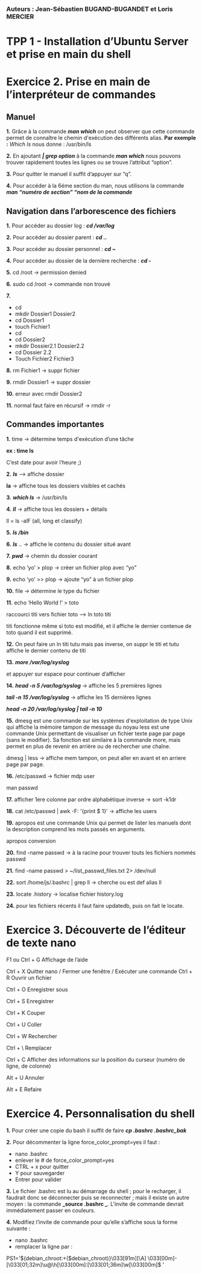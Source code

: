 ### Auteurs : Jean-Sébastien BUGAND-BUGANDET et Loris MERCIER
# TPP 1 - Installation d’Ubuntu Server et prise en main du shell

# Exercice 2. Prise en main de l’interpréteur de commandes
## Manuel
**1.** Grâce à la commande **_man which_** on peut observer que cette commande permet de connaître le chemin d'exécution des différents alias. 
**Par exemple :** _Which ls_ nous donne : /usr/bin/ls

**2.** En ajoutant **_| grep option_** à la commande **_man which_** nous pouvons trouver rapidement toutes les lignes ou se trouve l’attribut “option”.

**3.** Pour quitter le manuel il suffit d’appuyer sur “q”.

**4.** Pour accéder à la 6éme section du man, nous utilisons la commande  **_man “numéro de section” “nom de la commande_**

## Navigation dans l’arborescence des fichiers
**1.** Pour accéder au dossier log : **_cd /var/log_**

**2.** Pour accéder au dossier parent : **_cd .._**

**3.** Pour accéder au dossier personnel : **_cd ~_**

**4.** Pour accéder au dossier de la dernière recherche : **_cd -_**

**5.** cd /root → permission denied

**6.** sudo cd /root → commande non trouvé

**7.** 
* cd
* mkdir Dossier1 Dossier2
* cd Dossier1
* touch Fichier1
* cd
* cd Dossier2
* mkdir Dossier2.1 Dossier2.2
* cd Dossier 2.2
* Touch Fichier2 Fichier3

**8.** rm Fichier1 → suppr fichier

**9.** rmdir Dossier1 → suppr dossier

**10.** erreur avec rmdir Dossier2

**11.** normal faut faire en récursif → rmdir -r

## Commandes importantes
**1.** time → détermine temps d'exécution d’une tâche

**ex : time ls**

C’est date pour avoir l’heure ;)

**2.** **_ls_** --> affiche dossier

**la**  → affiche tous les dossiers visibles et cachés

**3.** **_which ls_** → /usr/bin/ls

**4.** **_ll_** → affiche tous les dossiers + détails

ll = ls -alF (all, long et classify)

**5.** **_ls /bin_**

**6.** **_ls_** .. → affiche le contenu du dossier situé avant

**7.** **_pwd_** → chemin du dossier courant

**8.** echo ‘yo’ > plop → créer un fichier plop avec “yo”

**9.** echo ‘yo’ >> plop → ajoute “yo” à un fichier plop

**10.** file → détermine le type du fichier

**11.** echo ‘Hello World !’ > toto

raccourci titi vers fichier toto --> ln toto titi

titi fonctionne même si toto est modifié, et il affiche le dernier contenue de toto quand il est supprimé.


**12.** On peut faire un ln titi tutu mais pas inverse, on suppr le titi et tutu affiche le dernier contenu de titi

**13.** **_more /var/log/syslog_**

et appuyer sur espace pour continuer d’afficher

**14.** **_head -n 5 /var/log/syslog_** → affiche les 5 premières lignes

**_tail -n 15 /var/log/syslog_** → affiche les 15 dernières lignes

**_head -n 20 /var/log/syslog | tail -n 10_**

**15.** dmesg est une commande sur les systèmes d'exploitation de type Unix qui affiche la mémoire tampon de message du noyau
less est une commande Unix permettant de visualiser un fichier texte page par page (sans le modifier). Sa fonction est similaire à la commande more, mais permet en plus de revenir en arrière ou de rechercher une chaîne.

dmesg  | less → affiche mem tampon, on peut aller en avant et en arriere page par page.

**16.** /etc/passwd → fichier mdp user

man passwd

**17.** afficher 1ere colonne par ordre alphabétique inverse → sort -k1dr

**18.** cat /etc/passwd | awk -F: '{print $ 1}' → affiche les users

**19.** apropos est une commande Unix qui permet de lister les manuels dont la description comprend les mots passés en arguments.

apropos conversion 

**20.** find -name passwd → à la racine pour trouver touts les fichiers nommés passwd

**21.** find -name passwd > ~/list_passwd_files.txt 2> /dev/null

**22.** sort /home/js/.bashrc | grep ll → cherche ou est def alias ll

**23.** locate .history → localise fichier history.log

**24.** pour les fichiers récents il faut faire updatedb, puis on fait le locate.


# Exercice 3. Découverte de l’éditeur de texte nano

F1 ou Ctrl + G Affichage de l’aide 

Ctrl + X Quitter nano / Fermer une fenêtre / Exécuter une commande Ctrl + R Ouvrir un fichier 

Ctrl + O Enregistrer sous 

Ctrl + S Enregistrer 

Ctrl + K Couper 

Ctrl + U Coller 

Ctrl + W Rechercher 

Ctrl + \ Remplacer 

Ctrl + C Afficher des informations sur la position du curseur (numéro de ligne, de colonne) 

Alt + U Annuler 

Alt + E Refaire 

# Exercice 4. Personnalisation du shell

**1.** Pour créer une copie du bash il suffit de faire **_cp .bashrc .bashrc_bak_**

**2.** Pour décommenter la ligne force_color_prompt=yes il faut : 
* nano .bashrc
* enlever le # de force_color_prompt=yes
* CTRL + x pour quitter 
* Y pour sauvegarder
* Entrer pour valider 

**3.** Le fichier .bashrc est lu au démarrage du shell ; pour le recharger, il faudrait donc se déconnecter puis se reconnecter ; mais il existe un autre moyen : la commande  **_source .bashrc _**. L’invite de commande devrait immédiatement passer en couleurs.

**4.** Modifiez l’invite de commande pour qu’elle s’affiche sous la forme suivante :
* nano .bashrc
* remplacer la ligne par :

PS1='${debian_chroot:+($debian_chroot)}\033[91m\][\A] \033[00m\]- \[\033[01;32m\]\u@\h\[\033[00m\]:\[\033[01;36m\]\w\[\033[00m\]\$ '

